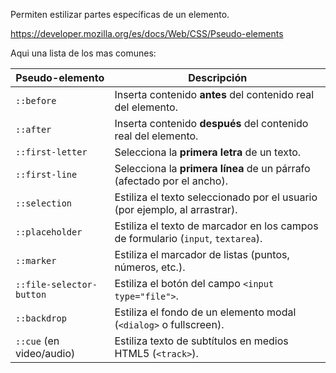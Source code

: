 Permiten estilizar partes específicas de un elemento.

https://developer.mozilla.org/es/docs/Web/CSS/Pseudo-elements

Aqui una lista de los mas comunes:

| Pseudo-elemento         | Descripción                                                                       |
|--------------------------|----------------------------------------------------------------------------------|
| `::before`               | Inserta contenido **antes** del contenido real del elemento.                     |
| `::after`                | Inserta contenido **después** del contenido real del elemento.                   |
| `::first-letter`         | Selecciona la **primera letra** de un texto.                                     |
| `::first-line`           | Selecciona la **primera línea** de un párrafo (afectado por el ancho).           |
| `::selection`            | Estiliza el texto seleccionado por el usuario (por ejemplo, al arrastrar).       |
| `::placeholder`          | Estiliza el texto de marcador en los campos de formulario (`input`, `textarea`). |
| `::marker`               | Estiliza el marcador de listas (puntos, números, etc.).                          |
| `::file-selector-button` | Estiliza el botón del campo `<input type="file">`.                               |
| `::backdrop`             | Estiliza el fondo de un elemento modal (`<dialog>` o fullscreen).                |
| `::cue` (en video/audio) | Estiliza texto de subtítulos en medios HTML5 (`<track>`).                        |